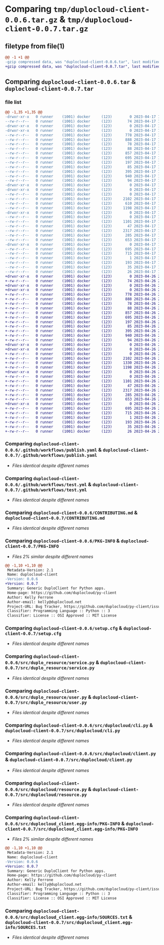 # Comparing `tmp/duplocloud-client-0.0.6.tar.gz` & `tmp/duplocloud-client-0.0.7.tar.gz`

## filetype from file(1)

```diff
@@ -1 +1 @@
-gzip compressed data, was "duplocloud-client-0.0.6.tar", last modified: Mon Apr 17 18:36:26 2023, max compression
+gzip compressed data, was "duplocloud-client-0.0.7.tar", last modified: Wed Apr 26 23:16:31 2023, max compression
```

## Comparing `duplocloud-client-0.0.6.tar` & `duplocloud-client-0.0.7.tar`

### file list

```diff
@@ -1,35 +1,35 @@
-drwxr-xr-x   0 runner    (1001) docker     (123)        0 2023-04-17 18:36:26.415969 duplocloud-client-0.0.6/
--rw-r--r--   0 runner    (1001) docker     (123)       74 2023-04-17 18:35:51.000000 duplocloud-client-0.0.6/.coveragerc
-drwxr-xr-x   0 runner    (1001) docker     (123)        0 2023-04-17 18:36:26.411969 duplocloud-client-0.0.6/.github/
-drwxr-xr-x   0 runner    (1001) docker     (123)        0 2023-04-17 18:36:26.411969 duplocloud-client-0.0.6/.github/workflows/
--rw-r--r--   0 runner    (1001) docker     (123)      778 2023-04-17 18:35:51.000000 duplocloud-client-0.0.6/.github/workflows/publish.yaml
--rw-r--r--   0 runner    (1001) docker     (123)      888 2023-04-17 18:35:51.000000 duplocloud-client-0.0.6/.github/workflows/test.yml
--rw-r--r--   0 runner    (1001) docker     (123)       78 2023-04-17 18:35:51.000000 duplocloud-client-0.0.6/.gitignore
--rw-r--r--   0 runner    (1001) docker     (123)       88 2023-04-17 18:35:51.000000 duplocloud-client-0.0.6/.gitmodules
--rw-r--r--   0 runner    (1001) docker     (123)      857 2023-04-17 18:35:51.000000 duplocloud-client-0.0.6/CONTRIBUTING.md
--rw-r--r--   0 runner    (1001) docker     (123)      695 2023-04-17 18:36:26.415969 duplocloud-client-0.0.6/PKG-INFO
--rw-r--r--   0 runner    (1001) docker     (123)      197 2023-04-17 18:35:51.000000 duplocloud-client-0.0.6/README.md
--rw-r--r--   0 runner    (1001) docker     (123)       85 2023-04-17 18:35:51.000000 duplocloud-client-0.0.6/dev-requirements.txt
--rw-r--r--   0 runner    (1001) docker     (123)      395 2023-04-17 18:35:51.000000 duplocloud-client-0.0.6/pyproject.toml
--rw-r--r--   0 runner    (1001) docker     (123)      940 2023-04-17 18:36:26.415969 duplocloud-client-0.0.6/setup.cfg
--rw-r--r--   0 runner    (1001) docker     (123)       94 2023-04-17 18:35:51.000000 duplocloud-client-0.0.6/setup.py
-drwxr-xr-x   0 runner    (1001) docker     (123)        0 2023-04-17 18:36:26.411969 duplocloud-client-0.0.6/src/
-drwxr-xr-x   0 runner    (1001) docker     (123)        0 2023-04-17 18:36:26.411969 duplocloud-client-0.0.6/src/duplo_resource/
--rw-r--r--   0 runner    (1001) docker     (123)        0 2023-04-17 18:35:51.000000 duplocloud-client-0.0.6/src/duplo_resource/__init__.py
--rw-r--r--   0 runner    (1001) docker     (123)     2102 2023-04-17 18:35:51.000000 duplocloud-client-0.0.6/src/duplo_resource/service.py
--rw-r--r--   0 runner    (1001) docker     (123)      610 2023-04-17 18:35:51.000000 duplocloud-client-0.0.6/src/duplo_resource/tenant.py
--rw-r--r--   0 runner    (1001) docker     (123)     1198 2023-04-17 18:35:51.000000 duplocloud-client-0.0.6/src/duplo_resource/user.py
-drwxr-xr-x   0 runner    (1001) docker     (123)        0 2023-04-17 18:36:26.411969 duplocloud-client-0.0.6/src/duplocloud/
--rw-r--r--   0 runner    (1001) docker     (123)        0 2023-04-17 18:35:51.000000 duplocloud-client-0.0.6/src/duplocloud/__init__.py
--rw-r--r--   0 runner    (1001) docker     (123)     1101 2023-04-17 18:35:51.000000 duplocloud-client-0.0.6/src/duplocloud/cli.py
--rw-r--r--   0 runner    (1001) docker     (123)       47 2023-04-17 18:35:51.000000 duplocloud-client-0.0.6/src/duplocloud/cli_test.py
--rw-r--r--   0 runner    (1001) docker     (123)     2317 2023-04-17 18:35:51.000000 duplocloud-client-0.0.6/src/duplocloud/client.py
--rw-r--r--   0 runner    (1001) docker     (123)      285 2023-04-17 18:35:51.000000 duplocloud-client-0.0.6/src/duplocloud/errors.py
--rw-r--r--   0 runner    (1001) docker     (123)      653 2023-04-17 18:35:51.000000 duplocloud-client-0.0.6/src/duplocloud/resource.py
-drwxr-xr-x   0 runner    (1001) docker     (123)        0 2023-04-17 18:36:26.415969 duplocloud-client-0.0.6/src/duplocloud_client.egg-info/
--rw-r--r--   0 runner    (1001) docker     (123)      695 2023-04-17 18:36:26.000000 duplocloud-client-0.0.6/src/duplocloud_client.egg-info/PKG-INFO
--rw-r--r--   0 runner    (1001) docker     (123)      715 2023-04-17 18:36:26.000000 duplocloud-client-0.0.6/src/duplocloud_client.egg-info/SOURCES.txt
--rw-r--r--   0 runner    (1001) docker     (123)        1 2023-04-17 18:36:26.000000 duplocloud-client-0.0.6/src/duplocloud_client.egg-info/dependency_links.txt
--rw-r--r--   0 runner    (1001) docker     (123)      193 2023-04-17 18:36:26.000000 duplocloud-client-0.0.6/src/duplocloud_client.egg-info/entry_points.txt
--rw-r--r--   0 runner    (1001) docker     (123)       35 2023-04-17 18:36:26.000000 duplocloud-client-0.0.6/src/duplocloud_client.egg-info/requires.txt
--rw-r--r--   0 runner    (1001) docker     (123)       26 2023-04-17 18:36:26.000000 duplocloud-client-0.0.6/src/duplocloud_client.egg-info/top_level.txt
+drwxr-xr-x   0 runner    (1001) docker     (123)        0 2023-04-26 23:16:31.751641 duplocloud-client-0.0.7/
+-rw-r--r--   0 runner    (1001) docker     (123)       74 2023-04-26 23:15:43.000000 duplocloud-client-0.0.7/.coveragerc
+drwxr-xr-x   0 runner    (1001) docker     (123)        0 2023-04-26 23:16:31.747641 duplocloud-client-0.0.7/.github/
+drwxr-xr-x   0 runner    (1001) docker     (123)        0 2023-04-26 23:16:31.747641 duplocloud-client-0.0.7/.github/workflows/
+-rw-r--r--   0 runner    (1001) docker     (123)      778 2023-04-26 23:15:43.000000 duplocloud-client-0.0.7/.github/workflows/publish.yaml
+-rw-r--r--   0 runner    (1001) docker     (123)      888 2023-04-26 23:15:43.000000 duplocloud-client-0.0.7/.github/workflows/test.yml
+-rw-r--r--   0 runner    (1001) docker     (123)       78 2023-04-26 23:15:43.000000 duplocloud-client-0.0.7/.gitignore
+-rw-r--r--   0 runner    (1001) docker     (123)       88 2023-04-26 23:15:43.000000 duplocloud-client-0.0.7/.gitmodules
+-rw-r--r--   0 runner    (1001) docker     (123)      857 2023-04-26 23:15:43.000000 duplocloud-client-0.0.7/CONTRIBUTING.md
+-rw-r--r--   0 runner    (1001) docker     (123)      695 2023-04-26 23:16:31.751641 duplocloud-client-0.0.7/PKG-INFO
+-rw-r--r--   0 runner    (1001) docker     (123)      197 2023-04-26 23:15:43.000000 duplocloud-client-0.0.7/README.md
+-rw-r--r--   0 runner    (1001) docker     (123)       85 2023-04-26 23:15:43.000000 duplocloud-client-0.0.7/dev-requirements.txt
+-rw-r--r--   0 runner    (1001) docker     (123)      395 2023-04-26 23:15:43.000000 duplocloud-client-0.0.7/pyproject.toml
+-rw-r--r--   0 runner    (1001) docker     (123)      940 2023-04-26 23:16:31.751641 duplocloud-client-0.0.7/setup.cfg
+-rw-r--r--   0 runner    (1001) docker     (123)       94 2023-04-26 23:15:43.000000 duplocloud-client-0.0.7/setup.py
+drwxr-xr-x   0 runner    (1001) docker     (123)        0 2023-04-26 23:16:31.747641 duplocloud-client-0.0.7/src/
+drwxr-xr-x   0 runner    (1001) docker     (123)        0 2023-04-26 23:16:31.747641 duplocloud-client-0.0.7/src/duplo_resource/
+-rw-r--r--   0 runner    (1001) docker     (123)        0 2023-04-26 23:15:43.000000 duplocloud-client-0.0.7/src/duplo_resource/__init__.py
+-rw-r--r--   0 runner    (1001) docker     (123)     2102 2023-04-26 23:15:43.000000 duplocloud-client-0.0.7/src/duplo_resource/service.py
+-rw-r--r--   0 runner    (1001) docker     (123)     1330 2023-04-26 23:15:43.000000 duplocloud-client-0.0.7/src/duplo_resource/tenant.py
+-rw-r--r--   0 runner    (1001) docker     (123)     1198 2023-04-26 23:15:43.000000 duplocloud-client-0.0.7/src/duplo_resource/user.py
+drwxr-xr-x   0 runner    (1001) docker     (123)        0 2023-04-26 23:16:31.747641 duplocloud-client-0.0.7/src/duplocloud/
+-rw-r--r--   0 runner    (1001) docker     (123)        0 2023-04-26 23:15:43.000000 duplocloud-client-0.0.7/src/duplocloud/__init__.py
+-rw-r--r--   0 runner    (1001) docker     (123)     1101 2023-04-26 23:15:43.000000 duplocloud-client-0.0.7/src/duplocloud/cli.py
+-rw-r--r--   0 runner    (1001) docker     (123)       47 2023-04-26 23:15:43.000000 duplocloud-client-0.0.7/src/duplocloud/cli_test.py
+-rw-r--r--   0 runner    (1001) docker     (123)     2317 2023-04-26 23:15:43.000000 duplocloud-client-0.0.7/src/duplocloud/client.py
+-rw-r--r--   0 runner    (1001) docker     (123)      285 2023-04-26 23:15:43.000000 duplocloud-client-0.0.7/src/duplocloud/errors.py
+-rw-r--r--   0 runner    (1001) docker     (123)      653 2023-04-26 23:15:43.000000 duplocloud-client-0.0.7/src/duplocloud/resource.py
+drwxr-xr-x   0 runner    (1001) docker     (123)        0 2023-04-26 23:16:31.751641 duplocloud-client-0.0.7/src/duplocloud_client.egg-info/
+-rw-r--r--   0 runner    (1001) docker     (123)      695 2023-04-26 23:16:31.000000 duplocloud-client-0.0.7/src/duplocloud_client.egg-info/PKG-INFO
+-rw-r--r--   0 runner    (1001) docker     (123)      715 2023-04-26 23:16:31.000000 duplocloud-client-0.0.7/src/duplocloud_client.egg-info/SOURCES.txt
+-rw-r--r--   0 runner    (1001) docker     (123)        1 2023-04-26 23:16:31.000000 duplocloud-client-0.0.7/src/duplocloud_client.egg-info/dependency_links.txt
+-rw-r--r--   0 runner    (1001) docker     (123)      193 2023-04-26 23:16:31.000000 duplocloud-client-0.0.7/src/duplocloud_client.egg-info/entry_points.txt
+-rw-r--r--   0 runner    (1001) docker     (123)       35 2023-04-26 23:16:31.000000 duplocloud-client-0.0.7/src/duplocloud_client.egg-info/requires.txt
+-rw-r--r--   0 runner    (1001) docker     (123)       26 2023-04-26 23:16:31.000000 duplocloud-client-0.0.7/src/duplocloud_client.egg-info/top_level.txt
```

### Comparing `duplocloud-client-0.0.6/.github/workflows/publish.yaml` & `duplocloud-client-0.0.7/.github/workflows/publish.yaml`

 * *Files identical despite different names*

### Comparing `duplocloud-client-0.0.6/.github/workflows/test.yml` & `duplocloud-client-0.0.7/.github/workflows/test.yml`

 * *Files identical despite different names*

### Comparing `duplocloud-client-0.0.6/CONTRIBUTING.md` & `duplocloud-client-0.0.7/CONTRIBUTING.md`

 * *Files identical despite different names*

### Comparing `duplocloud-client-0.0.6/PKG-INFO` & `duplocloud-client-0.0.7/PKG-INFO`

 * *Files 2% similar despite different names*

```diff
@@ -1,10 +1,10 @@
 Metadata-Version: 2.1
 Name: duplocloud-client
-Version: 0.0.6
+Version: 0.0.7
 Summary: Generic DuploClient for Python apps.
 Home-page: https://github.com/duplocloud/py-client
 Author: Kelly Ferrone
 Author-email: kelly@duplocloud.net
 Project-URL: Bug Tracker, https://github.com/duplocloud/py-client/issues
 Classifier: Programming Language :: Python :: 3
 Classifier: License :: OSI Approved :: MIT License
```

### Comparing `duplocloud-client-0.0.6/setup.cfg` & `duplocloud-client-0.0.7/setup.cfg`

 * *Files identical despite different names*

### Comparing `duplocloud-client-0.0.6/src/duplo_resource/service.py` & `duplocloud-client-0.0.7/src/duplo_resource/service.py`

 * *Files identical despite different names*

### Comparing `duplocloud-client-0.0.6/src/duplo_resource/user.py` & `duplocloud-client-0.0.7/src/duplo_resource/user.py`

 * *Files identical despite different names*

### Comparing `duplocloud-client-0.0.6/src/duplocloud/cli.py` & `duplocloud-client-0.0.7/src/duplocloud/cli.py`

 * *Files identical despite different names*

### Comparing `duplocloud-client-0.0.6/src/duplocloud/client.py` & `duplocloud-client-0.0.7/src/duplocloud/client.py`

 * *Files identical despite different names*

### Comparing `duplocloud-client-0.0.6/src/duplocloud/resource.py` & `duplocloud-client-0.0.7/src/duplocloud/resource.py`

 * *Files identical despite different names*

### Comparing `duplocloud-client-0.0.6/src/duplocloud_client.egg-info/PKG-INFO` & `duplocloud-client-0.0.7/src/duplocloud_client.egg-info/PKG-INFO`

 * *Files 2% similar despite different names*

```diff
@@ -1,10 +1,10 @@
 Metadata-Version: 2.1
 Name: duplocloud-client
-Version: 0.0.6
+Version: 0.0.7
 Summary: Generic DuploClient for Python apps.
 Home-page: https://github.com/duplocloud/py-client
 Author: Kelly Ferrone
 Author-email: kelly@duplocloud.net
 Project-URL: Bug Tracker, https://github.com/duplocloud/py-client/issues
 Classifier: Programming Language :: Python :: 3
 Classifier: License :: OSI Approved :: MIT License
```

### Comparing `duplocloud-client-0.0.6/src/duplocloud_client.egg-info/SOURCES.txt` & `duplocloud-client-0.0.7/src/duplocloud_client.egg-info/SOURCES.txt`

 * *Files identical despite different names*

